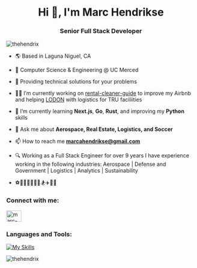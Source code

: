 <h1 align="center">Hi 🤙, I'm Marc Hendrikse</h1>
<h3 align="center">Senior Full Stack Developer</h3>

<p align="left"> <img src="https://komarev.com/ghpvc/?username=thehendrix&label=Profile%20views&color=0e75b6&style=flat" alt="thehendrix" /> </p>

- 🌎 Based in Laguna Niguel, CA

- 📕 Computer Science & Engineering @ UC Merced 
   
- 🎯 Providing technical solutions for your problems

- 👨‍💻 I’m currently working on [rental-cleaner-guide](https://github.com/thehendrix/rental-cleaner-guide) to improve my Airbnb and helping [LODON](https://www.megasustainability.com/) with logistics for TRU faciliities 

- 🌱 I’m currently learning **Next.js**, **Go**, **Rust**, and improving my **Python** skills

- 💬 Ask me about **Aerospace, Real Estate, Logistics, and Soccer**

- 📫 How to reach me **marcahendrikse@gmail.com**

- 🔍 Working as a Full Stack Engineer for over 9 years I have experience working in the following industries: Aerospace | Defense and Government | Logistics | Analytics | Sustainability

- ⚽🎾🥊🏃‍♂️🏋️‍♂️🏂✈️🚀🚙

<h3 align="left">Connect with me:</h3>
<p align="left">
<a href="https://linkedin.com/in/marc-hendrikse" target="blank"><img align="center" src="https://raw.githubusercontent.com/rahuldkjain/github-profile-readme-generator/master/src/images/icons/Social/linked-in-alt.svg" alt="marc-hendrikse" height="30" width="40" /></a>
</p>

<h3 align="left">Languages and Tools:</h3>

[![My Skills](https://skillicons.dev/icons?i=js,html,css,angular,apple,aws,babel,bash,bitbucket,bootstrap,c,cpp,cypress,docker,eclipse,electron,express,fastapi,figma,firebase,flask,git,githubactions,grafana,graphql,gulp,html,ai,java,jenkins,jest,jquery,linux,matlab,mongodb,nextjs,nginx,nodejs,npm,ps,php,pinia,postgres,postman,pug,py,pytorch,rabbitmq,react,redux,redhat,ros,rust,sass,sqlite,stackoverflow,tailwind,ts,unreal,vite,vue,vscode,vuetify,webpack,windows,visualstudio)](https://skillicons.dev) 

<p><img align="center" src="https://github-readme-stats.vercel.app/api/top-langs?username=thehendrix&show_icons=true&locale=en&layout=compact" alt="thehendrix" /></p>
